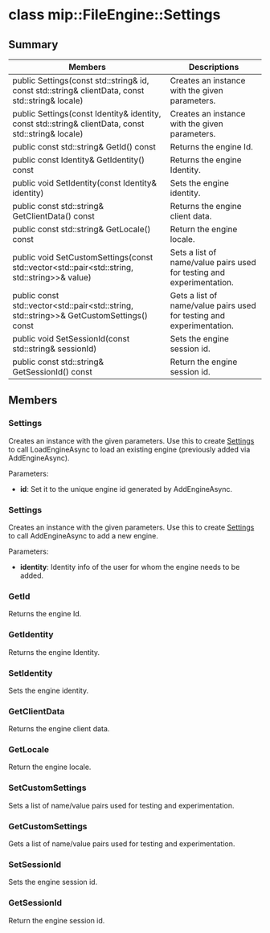 # class mip::FileEngine::Settings 
  
## Summary
 Members                        | Descriptions                                
--------------------------------|---------------------------------------------
 public Settings(const std::string& id, const std::string& clientData, const std::string& locale)  |  Creates an instance with the given parameters.
 public Settings(const Identity& identity, const std::string& clientData, const std::string& locale)  |  Creates an instance with the given parameters.
 public const std::string& GetId() const  |  Returns the engine Id.
 public const Identity& GetIdentity() const  |  Returns the engine Identity.
 public void SetIdentity(const Identity& identity)  |  Sets the engine identity.
 public const std::string& GetClientData() const  |  Returns the engine client data.
 public const std::string& GetLocale() const  |  Return the engine locale.
public void SetCustomSettings(const std::vector<std::pair<std::string, std::string>>& value)  |  Sets a list of name/value pairs used for testing and experimentation.
public const std::vector<std::pair<std::string, std::string>>& GetCustomSettings() const  |  Gets a list of name/value pairs used for testing and experimentation.
 public void SetSessionId(const std::string& sessionId)  |  Sets the engine session id.
 public const std::string& GetSessionId() const  |  Return the engine session id.
  
## Members
  
### Settings
Creates an instance with the given parameters.
Use this to create [Settings](class_mip_fileengine_settings.md) to call LoadEngineAsync to load an existing engine (previously added via AddEngineAsync).

Parameters:  
* **id**: Set it to the unique engine id generated by AddEngineAsync.


  
### Settings
Creates an instance with the given parameters.
Use this to create [Settings](class_mip_fileengine_settings.md) to call AddEngineAsync to add a new engine.

Parameters:  
* **identity**: Identity info of the user for whom the engine needs to be added.


  
### GetId
Returns the engine Id.
  
### GetIdentity
Returns the engine Identity.
  
### SetIdentity
Sets the engine identity.
  
### GetClientData
Returns the engine client data.
  
### GetLocale
Return the engine locale.
  
### SetCustomSettings
Sets a list of name/value pairs used for testing and experimentation.
  
### GetCustomSettings
Gets a list of name/value pairs used for testing and experimentation.
  
### SetSessionId
Sets the engine session id.
  
### GetSessionId
Return the engine session id.